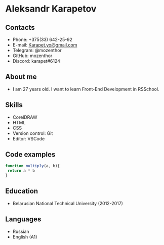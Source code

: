 
# Aleksandr Karapetov
## Contacts
* Phone: +375(33) 642-25-92
* E-mail: Karapet.yo@gmail.com
* Telegram: @mozenthor
* GitHub: mozenthor
* Discord: karapet#6124
## About me
* I am 27 years old. I want to learn Front-End Development in RSSchool.
## Skills
* CorelDRAW
* HTML
* CSS
* Version control: Git
* Editor: VSCode
## Code examples
```javascript
function multiply(a, b){
 return a * b
}
```
## Education
* Belarusian National Technical University (2012-2017)
## Languages
* Russian
* English (A1)